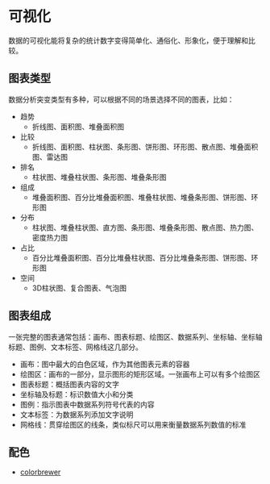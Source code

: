 # 可视化

数据的可视化能将复杂的统计数字变得简单化、通俗化、形象化，便于理解和比较。


## 图表类型

数据分析突变类型有多种，可以根据不同的场景选择不同的图表，比如：

- 趋势
    - 折线图、面积图、堆叠面积图
- 比较
    - 折线图、面积图、柱状图、条形图、饼形图、环形图、散点图、堆叠面积图、雷达图
- 排名
    - 柱状图、堆叠柱状图、条形图、堆叠条形图
- 组成
    - 堆叠面积图、百分比堆叠面积图、堆叠柱状图、堆叠条形图、饼形图、环形图
- 分布
    - 柱状图、堆叠柱状图、直方图、条形图、堆叠条形图、散点图、热力图、密度热力图
- 占比
    - 百分比堆叠面积图、百分比堆叠柱状图、百分比堆叠条形图、饼形图、环形图
- 空间
    - 3D柱状图、复合图表、气泡图


## 图表组成

一张完整的图表通常包括：画布、图表标题、绘图区、数据系列、坐标轴、坐标轴标题、图例、文本标签、网格线这几部分。

- 画布：图中最大的白色区域，作为其他图表元素的容器
- 绘图区：画布的一部分，显示图形的矩形区域。一张画布上可以有多个绘图区
- 图表标题：概括图表内容的文字
- 坐标轴及标题：标识数值大小和分类
- 图例：指示图表中数据系列符号代表的内容
- 文本标签：为数据系列添加文字说明
- 网格线：贯穿绘图区的线条，类似标尺可以用来衡量数据系列数值的标准


## 配色

- [colorbrewer](https://colorbrewer2.org/#type=qualitative&scheme=Accent&n=6)
